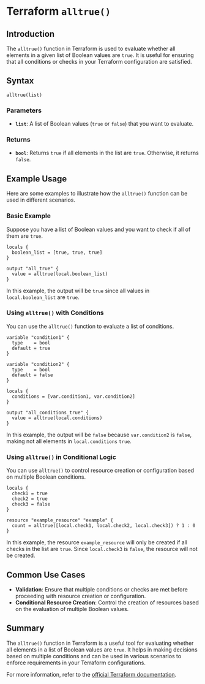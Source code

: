 # Terraform `alltrue()`
## Introduction

The `alltrue()` function in Terraform is used to evaluate whether all elements in a given list of Boolean values are `true`. It is useful for ensuring that all conditions or checks in your Terraform configuration are satisfied.

## Syntax

```hcl
alltrue(list)
```

### Parameters

- **`list`**: A list of Boolean values (`true` or `false`) that you want to evaluate.

### Returns

- **`bool`**: Returns `true` if all elements in the list are `true`. Otherwise, it returns `false`.

## Example Usage

Here are some examples to illustrate how the `alltrue()` function can be used in different scenarios.

### Basic Example

Suppose you have a list of Boolean values and you want to check if all of them are `true`.

```hcl
locals {
  boolean_list = [true, true, true]
}

output "all_true" {
  value = alltrue(local.boolean_list)
}
```

In this example, the output will be `true` since all values in `local.boolean_list` are `true`.

### Using `alltrue()` with Conditions

You can use the `alltrue()` function to evaluate a list of conditions.

```hcl
variable "condition1" {
  type    = bool
  default = true
}

variable "condition2" {
  type    = bool
  default = false
}

locals {
  conditions = [var.condition1, var.condition2]
}

output "all_conditions_true" {
  value = alltrue(local.conditions)
}
```

In this example, the output will be `false` because `var.condition2` is `false`, making not all elements in `local.conditions` `true`.

### Using `alltrue()` in Conditional Logic

You can use `alltrue()` to control resource creation or configuration based on multiple Boolean conditions.

```hcl
locals {
  check1 = true
  check2 = true
  check3 = false
}

resource "example_resource" "example" {
  count = alltrue([local.check1, local.check2, local.check3]) ? 1 : 0
}
```

In this example, the resource `example_resource` will only be created if all checks in the list are `true`. Since `local.check3` is `false`, the resource will not be created.

## Common Use Cases

- **Validation**: Ensure that multiple conditions or checks are met before proceeding with resource creation or configuration.
- **Conditional Resource Creation**: Control the creation of resources based on the evaluation of multiple Boolean values.

## Summary

The `alltrue()` function in Terraform is a useful tool for evaluating whether all elements in a list of Boolean values are `true`. It helps in making decisions based on multiple conditions and can be used in various scenarios to enforce requirements in your Terraform configurations.

For more information, refer to the [official Terraform documentation](https://registry.terraform.io/providers/hashicorp/null/latest/docs/functions/alltrue).

